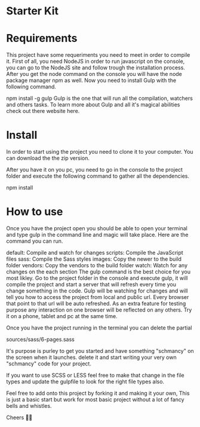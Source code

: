 # Starter Kit

# Requirements
This project have some requeriments you need to meet in order to compile it. First of all, you need NodeJS in order to run javascript on the console, you can go to the NodeJS site and follow trough the installation process. After you get the node command on the console you will have the node package manager npm as well. Now you need to install Gulp with the following command.

npm install -g gulp
Gulp is the one that will run all the compilation, watchers and others tasks. To learn more about Gulp and all it's magical abilities check out there website here.

# Install
In order to start using the project you need to clone it to your computer. You can download the the zip version.

After you have it on you pc, you need to go in the console to the project folder and execute the following command to gather all the dependencies.

npm install

# How to use
Once you have the project open you should be able to open your terminal and type gulp in the command line and magic will take place. Here are the command you can run.

default: Compile and watch for changes
scripts: Compile the JavaScript files
sass: Compile the Sass styles
images: Copy the newer to the build folder
vendors: Copy the vendors to the build folder
watch: Watch for any changes on the each section
The gulp command is the best choice for you most likley. Go to the project folder in the console and execute gulp, it will compile the project and start a server that will refresh every time you change something in the code. Gulp will be watching for changes and will tell you how to access the project from local and public url. Every browser that point to that url will be auto refreshed. As an extra feature for testing purpose any interaction on one browser will be reflected on any others. Try it on a phone, tablet and pc at the same time.

Once you have the project running in the terminal you can delete the partial

sources/sass/6-pages.sass

It's purpose is purley to get you started and have something "schmancy" on the screen when it launches. delete it and start writing your very own "schmancy" code for your project.

If you want to use SCSS or LESS feel free to make that change in the file types and update the gulpfile to look for the right file types also.

Feel free to add onto this project by forking it and making it your own, This is just a basic start but work for most basic project without a lot of fancy bells and whistles.

Cheers 👍🏼
